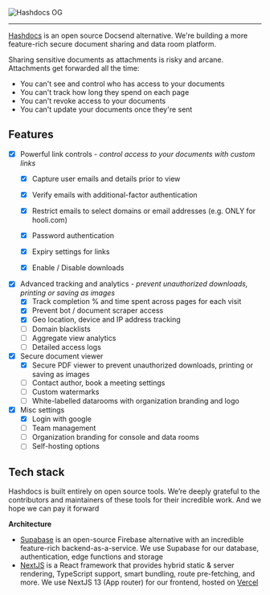 ![Hashdocs OG](https://github.com/hashdocs/hashdocs/assets/62215539/cec6eae6-c9b0-4c2e-a8c5-cbcb5053918c)

---

[Hashdocs](https://hashdocs.org) is an open source Docsend alternative. We're building a more feature-rich secure document sharing and data room platform.

Sharing sensitive documents as attachments is risky and arcane. Attachments get forwarded all the time:

- You can't see and control who has access to your documents
- You can't track how long they spend on each page
- You can't revoke access to your documents
- You can't update your documents once they're sent


## Features

- [x] Powerful link controls - _control access to your documents with custom links_
  - [x] Capture user emails and details prior to view
  - [x] Verify emails with additional-factor authentication
  - [x] Restrict emails to select domains or email addresses (e.g. ONLY for hooli.com)
  - [x] Password authentication
  - [x] Expiry settings for links
  - [x] Enable / Disable downloads


- [x] Advanced tracking and analytics - _prevent unauthorized downloads, printing or saving as images_
  - [x] Track completion % and time spent across pages for each visit
  - [x] Prevent bot / document scraper access
  - [x] Geo location, device and IP address tracking
  - [ ] Domain blacklists
  - [ ] Aggregate view analytics 
  - [ ] Detailed access logs

- [x] Secure document viewer
  - [x] Secure PDF viewer to prevent unauthorized downloads, printing or saving as images
  - [ ] Contact author, book a meeting settings
  - [ ] Custom watermarks
  - [ ] White-labelled datarooms with organization branding and logo

- [x] Misc settings
  - [x] Login with google
  - [ ] Team management
  - [ ] Organization branding for console and data rooms
  - [ ] Self-hosting options

## Tech stack

Hashdocs is built entirely on open source tools. We’re deeply grateful to the contributors and maintainers of these tools for their incredible work. And we hope we can pay it forward

**Architecture**

- [Supabase](https://supabase.com/) is an open-source Firebase alternative with an incredible feature-rich backend-as-a-service. We use Supabase for our database, authentication, edge functions and storage
- [NextJS](https://nextjs.org) is a React framework that provides hybrid static & server rendering, TypeScript support, smart bundling, route pre-fetching, and more. We use NextJS 13 (App router) for our frontend, hosted on [Vercel](https://vercel.com)
